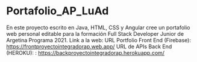 # Portafolio_AP_LuAd
En este proyecto escrito en Java, HTML, CSS y Angular cree un portafolio web personal editable para la formación Full Stack Developer Junior de Argetina Programa 2021.
Link a la web: 
URL Portfolio Front End (Firebase): https://frontproyectointegradorap.web.app/
URL de APIs Back End (HEROKU): : https://backproyectointegradorap.herokuapp.com/
